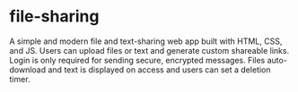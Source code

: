 # file-sharing
A simple and modern file and text-sharing web app built with HTML, CSS, and JS. Users can upload files or text and generate custom shareable links. Login is only required for sending secure, encrypted messages. Files auto-download and text is displayed on access and users can set a deletion timer.
